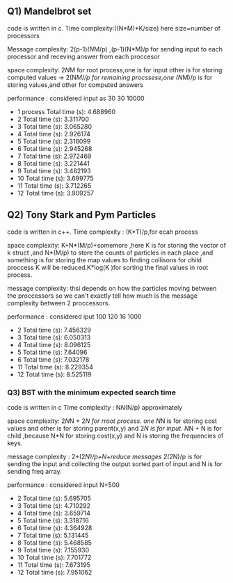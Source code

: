 ## Q1) Mandelbrot set
code is written in c.
Time complexity:((N*M)*K/size)
here size=number of processors

Message complexity: 2(p-1)*(N*M/p) ,(p-1)(N*M)/p for sending input to each processor and receving answer from each proccesor

space complexity: 2*N*M for root process,one is for input other is for storing computed values
-> 2(N*M)/p for remaining procssese,one (N*M)/p is for storing values,and other for computed answers

performance : considered input as 30 30 10000
* 1 process Total time (s): 4.688960
* 2 Total time (s): 3.311700
* 3 Total time (s): 3.065280
* 4 Total time (s): 2.926174
* 5 Total time (s): 2.316099
* 6 Total time (s): 2.945268
* 7 Total time (s): 2.972469
* 8 Total time (s): 3.221441
* 9 Total time (s): 3.482193
* 10 Total time (s): 3.699775
* 11 Total time (s): 3.712265
* 12 Total time (s): 3.909257

## Q2) Tony Stark and Pym Particles
code is written in c++.
Time complexity : (K*T)/p,for ecah process

space complexity: K+N*(M/p)+somemore ,here K is for storing the vector of k struct ,and N*(M/p) to store the counts of particles in each place ,and something is for storing the map values to finding collisons
for child proccess K will be reduced.K*log(K )for sorting the final values in root process.

message complexity: thsi depends on how the particles moving between the proccessors so we can't exactly tell how much is the message complexity between 2 proccessors.

performance : considered iput 100 120 16 1000

* 2 Total time (s): 7.456329
* 3 Total time (s): 6.050313
* 4 Total time (s): 8.096125
* 5 Total time (s): 7.64096
* 6 Total time (s): 7.032178
* 11 Total time (s): 8.229354
* 12 Total time (s): 8.525119

### Q3) BST with the minimum expected search time
code is written in c
Time complexity : N*N*(N/p) approximately

space complexity: 2*N*N + 2*N  for rroot process. one N*N is for storing cost values and other is for storing parent(x,y) and 2*N is for input. N*N + N is for child ,because N*N for storing cost(x,y) and N is storing the frequencies of keys.

message complexity : 2*(2*N)/p+N+reduce messages
2(2*N)/p is for sending the input and collecting the output sorted part of input and N is for sending freq array.

performance : considered input N=500
* 2 Total time (s): 5.695705
* 3 Total time (s): 4.710292
* 4 Total time (s): 3.659714
* 5 Total time (s): 3.318716
* 6 Total time (s): 4.364928
* 7 Total time (s): 5.131445
* 8 Total time (s): 5.468585
* 9 Total time (s): 7.155930
* 10 Total time (s): 7.701772
* 11 Total time (s): 7.673195
* 12 Total time (s): 7.951062






            
